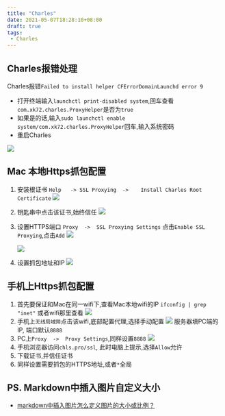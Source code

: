 ```yaml
---
title: "Charles"
date: 2021-05-07T18:28:10+08:00
draft: true
tags:
 - Charles
---
```


## Charles报错处理
Charles报错`Failed to install helper CFErrorDomainLaunchd error 9`
- 打开终端输入`launchctl print-disabled system`,回车查看`com.xk72.charles.ProxyHelper`是否为`true`
- 如果是的话,输入`sudo launchctl enable system/com.xk72.charles.ProxyHelper`回车,输入系统密码
- 重启Charles

![](https://gtd-imgs-md.oss-cn-beijing.aliyuncs.com/imgs/20210507183227.png#w80)

## Mac 本地Https抓包配置
1. 安装根证书 `Help   -> SSL Proxying  ->    Install Charles Root Certificate`
    ![](https://gtd-imgs-md.oss-cn-beijing.aliyuncs.com/imgs/20210507234518.png#w80)

2. 钥匙串中点击该证书,始终信任
    ![](https://gtd-imgs-md.oss-cn-beijing.aliyuncs.com/imgs/20210507234818.png#w60)

3. 设置HTTPS端口 `Proxy  ->  SSL Proxying Settings` 点击`Enable SSL Proxying`,点击`Add`
    ![](https://gtd-imgs-md.oss-cn-beijing.aliyuncs.com/imgs/20210507235038.png#w30)

    ![](https://gtd-imgs-md.oss-cn-beijing.aliyuncs.com/imgs/20210507235109.png#w80)
4. 设置抓包地址和IP
    ![](https://gtd-imgs-md.oss-cn-beijing.aliyuncs.com/imgs/20210508000040.png#w60)

## 手机上Https抓包配置
1. 首先要保证和Mac在同一wifi下,查看Mac本地wifi的IP  `ifconfig | grep "inet"` 或者wifi那里查看
    ![](https://gtd-imgs-md.oss-cn-beijing.aliyuncs.com/imgs/20210508000510.png#w80)
2. 手机上`无线局域网`点击该wifi,底部配置代理,选择手动配置
    ![](https://gtd-imgs-md.oss-cn-beijing.aliyuncs.com/imgs/20210508000811.png#w50)
    服务器填PC端的IP, 端口默认`8888`
3. PC上`Proxy  ->  Proxy Settings`,同样设置`8888`
    ![](https://gtd-imgs-md.oss-cn-beijing.aliyuncs.com/imgs/20210508001316.png#w60)
4. 手机浏览器访问`chls.pro/ssl`, 此时电脑上提示,选择`Allow`允许
5. 下载证书,并信任证书
6. 同样设置需要抓包的HTTPS地址,或者`*`全局

## PS. Markdown中插入图片自定义大小
- [markdown中插入图片怎么定义图片的大小或比例？](https://www.zhihu.com/question/23378396)